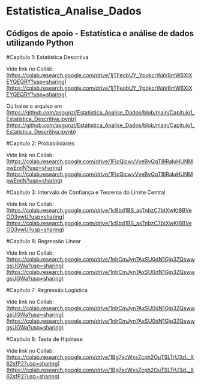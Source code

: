 # Estatistica_Analise_Dados

## Códigos de apoio - Estatística e análise de dados utilizando Python


#Capítulo 1: Estatística Descritiva

Vide link no Collab: [https://colab.research.google.com/drive/1jTFeobUY_YpqkcrWaV8mW6XIXEYQEQRY?usp=sharing](https://colab.research.google.com/drive/1jTFeobUY_YpqkcrWaV8mW6XIXEYQEQRY?usp=sharing)

Ou baixe o arquivo em
[https://github.com/asgunzi/Estatistica_Analise_Dados/blob/main/Capitulo1_Estatistica_Descritiva.ipynb](https://github.com/asgunzi/Estatistica_Analise_Dados/blob/main/Capitulo1_Estatistica_Descritiva.ipynb)


#Capítulo 2: Probabilidades

Vide link no Collab: [https://colab.research.google.com/drive/1FjcQicwyVyeBvQqT8lRaluHUNMpwEmlN?usp=sharing](https://colab.research.google.com/drive/1FjcQicwyVyeBvQqT8lRaluHUNMpwEmlN?usp=sharing)

#Capítulo 3: Intervalo de Confiança e Teorema do Limite Central

Vide link no Collab: [https://colab.research.google.com/drive/1cBbd1BS_asTnbzC7btXwKt8BVeOD3ywU?usp=sharing](https://colab.research.google.com/drive/1cBbd1BS_asTnbzC7btXwKt8BVeOD3ywU?usp=sharing)



#Capítulo 6: Regressão Linear

Vide link no Collab: [https://colab.research.google.com/drive/1nlrCmJyn7AxSU0dN1Gjp3ZQswwgsUGWa?usp=sharing](https://colab.research.google.com/drive/1nlrCmJyn7AxSU0dN1Gjp3ZQswwgsUGWa?usp=sharing)


#Capítulo 7: Regressão Logística

Vide link no Collab: [https://colab.research.google.com/drive/1nlrCmJyn7AxSU0dN1Gjp3ZQswwgsUGWa?usp=sharing](https://colab.research.google.com/drive/1nlrCmJyn7AxSU0dN1Gjp3ZQswwgsUGWa?usp=sharing)


#Capítulo 8: Teste de Hipótese

Vide link no Collab: [https://colab.research.google.com/drive/1Bg7xcWxsZcph2OuTSLTrU3zL_X62sfP2?usp=sharing](https://colab.research.google.com/drive/1Bg7xcWxsZcph2OuTSLTrU3zL_X62sfP2?usp=sharing)

